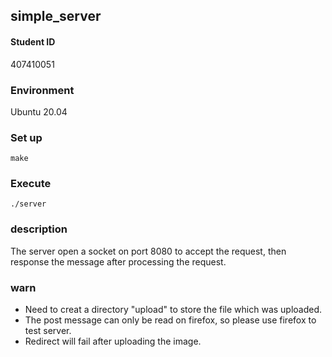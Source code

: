 ## simple_server
#### Student ID
407410051
### Environment
Ubuntu 20.04
### Set up
```
make
```
### Execute
```
./server
```
### description
The server open a socket on port 8080 to accept the request, then response the message after processing the request.
### warn 
- Need to creat a directory "upload" to store the file which was uploaded.
- The post message can only be read on firefox, so please use firefox to test server.
- Redirect will fail after uploading the image.
